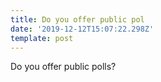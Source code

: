 ```yaml
---
title: Do you offer public pol
date: '2019-12-12T15:07:22.298Z'
template: post
---
```

Do you offer public polls?
